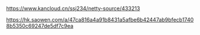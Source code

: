 

https://www.kancloud.cn/ssj234/netty-source/433213

https://hk.saowen.com/a/47ca816a4a91b8431a5afbe6b42447ab9bfecb17408b5350c69247de5df7c9ea